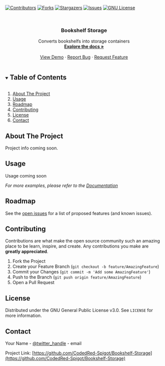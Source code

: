 



<!-- PROJECT SHIELDS -->
<!--
*** I'm using markdown "reference style" links for readability.
*** Reference links are enclosed in brackets [ ] instead of parentheses ( ).
*** See the bottom of this document for the declaration of the reference variables
*** for contributors-url, forks-url, etc. This is an optional, concise syntax you may use.
*** https://www.markdownguide.org/basic-syntax/#reference-style-links
-->
[![Contributors][contributors-shield]][contributors-url]
[![Forks][forks-shield]][forks-url]
[![Stargazers][stars-shield]][stars-url]
[![Issues][issues-shield]][issues-url]
[![GNU License][license-shield]][license-url]



<!-- PROJECT LOGO -->
<br />
<p align="center">
  <a href="https://github.com/CodedRed-Spigot/Bookshelf-Storage">
    <!-- <img src="images/logo.png" alt="Logo" width="80" height="80"> -->
  </a>

  <h3 align="center">Bookshelf Storage</h3>

  <p align="center">
    Converts bookshelfs into storage containers
    <br />
    <a href="https://github.com/CodedRed-Spigot/Bookshelf-Storage"><strong>Explore the docs »</strong></a>
    <br />
    <br />
    <a href="https://github.com/CodedRed-Spigot/Bookshelf-Storage">View Demo</a>
    ·
    <a href="https://github.com/CodedRed-Spigot/Bookshelf-Storage/issues">Report Bug</a>
    ·
    <a href="https://github.com/CodedRed-Spigot/Bookshelf-Storage/issues">Request Feature</a>
  </p>
</p>



<!-- TABLE OF CONTENTS -->
<details open="open">
  <summary><h2 style="display: inline-block">Table of Contents</h2></summary>
  <ol>
    <li>
      <a href="#about-the-project">About The Project</a>
    </li>
<!--    <li>
      <a href="#getting-started">Getting Started</a>
      <ul>
        <li><a href="#prerequisites">Prerequisites</a></li>
        <li><a href="#installation">Installation</a></li>
      </ul>
    </li> -->
    <li><a href="#usage">Usage</a></li>
    <li><a href="#roadmap">Roadmap</a></li>
    <li><a href="#contributing">Contributing</a></li>
    <li><a href="#license">License</a></li>
    <li><a href="#contact">Contact</a></li>
  </ol>
</details>



<!-- ABOUT THE PROJECT -->
## About The Project

Project info coming soon.


<!-- GETTING STARTED
## Getting Started -->

<!-- To get a local copy up and running follow these simple steps. -->




<!-- USAGE EXAMPLES -->
## Usage

Usage coming soon

_For more examples, please refer to the [Documentation](https://example.com)_






<!-- ROADMAP -->
## Roadmap

See the [open issues](https://github.com/CodedRed-Spigot/Bookshelf-Storage/issues) for a list of proposed features (and known issues).





<!-- CONTRIBUTING -->
## Contributing

Contributions are what make the open source community such an amazing place to be learn, inspire, and create. Any contributions you make are **greatly appreciated**.

1. Fork the Project
2. Create your Feature Branch (`git checkout -b feature/AmazingFeature`)
3. Commit your Changes (`git commit -m 'Add some AmazingFeature'`)
4. Push to the Branch (`git push origin feature/AmazingFeature`)
5. Open a Pull Request





<!-- LICENSE -->
## License

Distributed under the GNU General Public License v3.0. See `LICENSE` for more information.





<!-- CONTACT -->
## Contact

Your Name - [@twitter_handle](https://twitter.com/devcodedred) - email

Project Link: [https://github.com/CodedRed-Spigot/Bookshelf-Storage](https://github.com/CodedRed-Spigot/Bookshelf-Storage)





<!-- MARKDOWN LINKS & IMAGES -->
<!-- https://www.markdownguide.org/basic-syntax/#reference-style-links -->
[contributors-shield]: https://img.shields.io/github/contributors/CodedRed-Spigot/Bookshelf-Storage.svg?style=for-the-badge
[contributors-url]: https://github.com/CodedRed-Spigot/Bookshelf-Storage/graphs/contributors
[forks-shield]: https://img.shields.io/github/forks/CodedRed-Spigot/Bookshelf-Storage.svg?style=for-the-badge
[forks-url]: https://github.com/CodedRed-Spigot/Bookshelf-Storage/network/members
[stars-shield]: https://img.shields.io/github/stars/CodedRed-Spigot/Bookshelf-Storage.svg?style=for-the-badge
[stars-url]: https://github.com/CodedRed-Spigot/Bookshelf-Storage/stargazers
[issues-shield]: https://img.shields.io/github/issues/CodedRed-Spigot/Bookshelf-Storage.svg?style=for-the-badge
[issues-url]: https://github.com/CodedRed-Spigot/Bookshelf-Storage/issues
[license-shield]: https://img.shields.io/github/license/CodedRed-Spigot/Bookshelf-Storage.svg?style=for-the-badge
[license-url]: https://github.com/CodedRed-Spigot/Bookshelf-Storage/blob/master/LICENSE.txt
